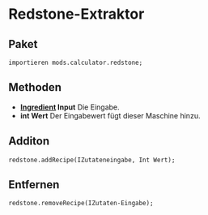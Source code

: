 # Redstone-Extraktor

## Paket
```zenscript
importieren mods.calculator.redstone;
```

## Methoden

- **[Ingredient](/Vanilla/Variable_Types/IIngredient/) Input** Die Eingabe.
- **int Wert** Der Eingabewert fügt dieser Maschine hinzu.


## Additon
```zenscript
redstone.addRecipe(IZutateneingabe, Int Wert);
```

## Entfernen
```zenscript
redstone.removeRecipe(IZutaten-Eingabe);
```
